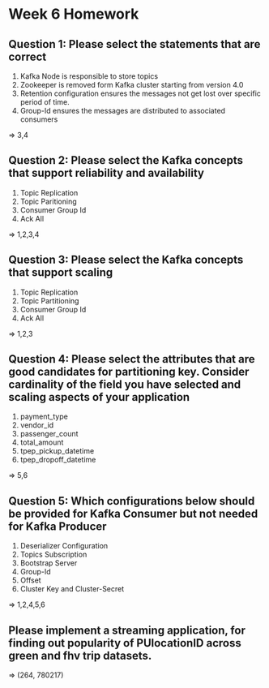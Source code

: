 # Week 6 Homework
## Question  1:  Please select the statements that are correct 

1. Kafka Node is responsible to store topics
2. Zookeeper is removed form Kafka cluster starting from version 4.0
3. Retention configuration ensures the messages not get lost over specific period of time.
4. Group-Id ensures the messages are distributed to associated consumers

=> 3,4

## Question 2: Please select the Kafka concepts that support reliability and availability

1. Topic Replication
2. Topic Paritioning
3. Consumer Group Id
4. Ack All

=> 1,2,3,4

## Question 3: Please select the Kafka concepts that support scaling

1. Topic Replication
2. Topic Partitioning
3. Consumer Group Id
4. Ack All

=> 1,2,3

## Question 4: Please select the attributes that are good candidates for partitioning key. Consider cardinality of the field you have selected and scaling aspects of your application

1. payment_type
2. vendor_id
3. passenger_count
4. total_amount
5. tpep_pickup_datetime
6. tpep_dropoff_datetime

=> 5,6

## Question 5:  Which configurations below should be provided for Kafka Consumer but not needed for Kafka Producer

1. Deserializer Configuration
2. Topics Subscription
3. Bootstrap Server
4. Group-Id
5. Offset
6. Cluster Key and Cluster-Secret

=> 1,2,4,5,6

## Please implement a streaming application, for finding out popularity of PUlocationID across green and fhv trip datasets.

=> (264, 780217)
